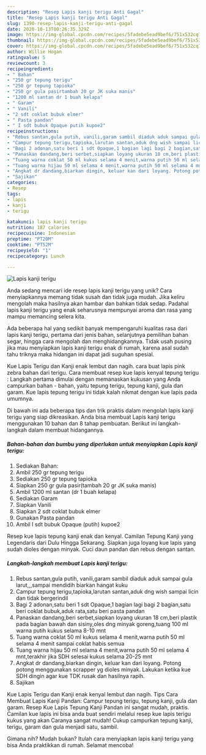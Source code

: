 ```yaml
---
description: "Resep Lapis kanji terigu Anti Gagal"
title: "Resep Lapis kanji terigu Anti Gagal"
slug: 1390-resep-lapis-kanji-terigu-anti-gagal
date: 2020-10-13T00:26:35.329Z
image: https://img-global.cpcdn.com/recipes/5fadebe5ead9bef6/751x532cq70/lapis-kanji-terigu-foto-resep-utama.jpg
thumbnail: https://img-global.cpcdn.com/recipes/5fadebe5ead9bef6/751x532cq70/lapis-kanji-terigu-foto-resep-utama.jpg
cover: https://img-global.cpcdn.com/recipes/5fadebe5ead9bef6/751x532cq70/lapis-kanji-terigu-foto-resep-utama.jpg
author: Willie Hogan
ratingvalue: 5
reviewcount: 3
recipeingredient:
- " Bahan"
- "250 gr tepung terigu"
- "250 gr tepung tapioka"
- "250 gr gula pasirtambah 20 gr JK suka manis"
- "1200 ml santan dr 1 buah kelapa"
- " Garam"
- " Vanili"
- "2 sdt coklat bubuk elmer"
- " Pasta pandan"
- " I sdt bubuk Opaque putih kupoe2"
recipeinstructions:
- "Rebus santan,gula putih, vanili,garam sambil diaduk aduk sampai gula larut,,,sampai mendidih biarkan hangat kuku"
- "Campur tepung terigu,tapioka,larutan santan,aduk dng wish sampai licin dan tidak bergerindil"
- "Bagi 2 adonan,satu beri 1 sdt Opaque,1 bagian lagi bagi 2 bagian,satu beri coklat bubuk,aduk rata,satu beri pasta pandan"
- "Panaskan dandang,beri serbet,siapkan loyang ukuran 18 cm,beri plastik pada bagian bawah dan sisiny,oles dng minyak goreng,tuang 100 ml warna putih kukus selama 8-10 mnt"
- "Tuang warna coklat 50 ml kukus selama 4 menit,warna putih 50 ml selama 4 menit sampai coklat habis semua"
- "Tuang warna hijau 50 ml selama 4 menit,warna putih 50 ml selama 4 mnt,terakhir jika SDH selesai kukus selama 20-25 mnt"
- "Angkat dr dandang,biarkan dingin, keluar kan dari loyang. Potong potong menggunakan scrapper yg dioles minyak. Lakukan ketika kue SDH dingin agar kue TDK rusak dan hasilnya rapih."
- "Sajikan"
categories:
- Resep
tags:
- lapis
- kanji
- terigu

katakunci: lapis kanji terigu 
nutrition: 187 calories
recipecuisine: Indonesian
preptime: "PT20M"
cooktime: "PT52M"
recipeyield: "1"
recipecategory: Lunch

---
```



![Lapis kanji terigu](https://img-global.cpcdn.com/recipes/5fadebe5ead9bef6/751x532cq70/lapis-kanji-terigu-foto-resep-utama.jpg)

Anda sedang mencari ide resep lapis kanji terigu yang unik? Cara menyiapkannya memang tidak susah dan tidak juga mudah. Jika keliru mengolah maka hasilnya akan hambar dan bahkan tidak sedap. Padahal lapis kanji terigu yang enak seharusnya mempunyai aroma dan rasa yang mampu memancing selera kita.

Ada beberapa hal yang sedikit banyak mempengaruhi kualitas rasa dari lapis kanji terigu, pertama dari jenis bahan, selanjutnya pemilihan bahan segar, hingga cara mengolah dan menghidangkannya. Tidak usah pusing jika mau menyiapkan lapis kanji terigu enak di rumah, karena asal sudah tahu triknya maka hidangan ini dapat jadi suguhan spesial.

Kue Lapis Terigu dan Kanji enak lembut dan nagih. cara buat lapis pink zebra bahan dari terigu. Cara membuat resep kue lapis kenyal tepung terigu : Langkah pertama dimulai dengan memanaskan kukusan yang Anda campurkan bahan - bahan, yaitu tepung terigu, tepung kanji, gula dan garam. Kue lapis tepung terigu ini tidak kalah nikmat dengan kue lapis pada umumnya.


Di bawah ini ada beberapa tips dan trik praktis dalam mengolah lapis kanji terigu yang siap dikreasikan. Anda bisa membuat Lapis kanji terigu menggunakan 10 bahan dan 8 tahap pembuatan. Berikut ini langkah-langkah dalam membuat hidangannya.

<!--inarticleads1-->

##### Bahan-bahan dan bumbu yang diperlukan untuk menyiapkan Lapis kanji terigu:

1. Sediakan  Bahan:
1. Ambil 250 gr tepung terigu
1. Sediakan 250 gr tepung tapioka
1. Siapkan 250 gr gula pasir(tambah 20 gr JK suka manis)
1. Ambil 1200 ml santan (dr 1 buah kelapa)
1. Sediakan  Garam
1. Siapkan  Vanili
1. Siapkan 2 sdt coklat bubuk elmer
1. Gunakan  Pasta pandan
1. Ambil  I sdt bubuk Opaque (putih) kupoe2


Resep kue lapis tepung kanji enak dan kenyal. Camilan Tepung Kanji yang Legendaris dari Dulu Hingga Sekarang. Siapkan juga loyang kue lapis yang sudah dioles dengan minyak. Cuci daun pandan dan rebus dengan santan. 

<!--inarticleads2-->

##### Langkah-langkah membuat Lapis kanji terigu:

1. Rebus santan,gula putih, vanili,garam sambil diaduk aduk sampai gula larut,,,sampai mendidih biarkan hangat kuku
1. Campur tepung terigu,tapioka,larutan santan,aduk dng wish sampai licin dan tidak bergerindil
1. Bagi 2 adonan,satu beri 1 sdt Opaque,1 bagian lagi bagi 2 bagian,satu beri coklat bubuk,aduk rata,satu beri pasta pandan
1. Panaskan dandang,beri serbet,siapkan loyang ukuran 18 cm,beri plastik pada bagian bawah dan sisiny,oles dng minyak goreng,tuang 100 ml warna putih kukus selama 8-10 mnt
1. Tuang warna coklat 50 ml kukus selama 4 menit,warna putih 50 ml selama 4 menit sampai coklat habis semua
1. Tuang warna hijau 50 ml selama 4 menit,warna putih 50 ml selama 4 mnt,terakhir jika SDH selesai kukus selama 20-25 mnt
1. Angkat dr dandang,biarkan dingin, keluar kan dari loyang. Potong potong menggunakan scrapper yg dioles minyak. Lakukan ketika kue SDH dingin agar kue TDK rusak dan hasilnya rapih.
1. Sajikan


Kue Lapis Terigu dan Kanji enak kenyal lembut dan nagih. Tips Cara Membuat Lapis Kanji Pandan: Campur tepung terigu, tepung kanji, gula dan garam. Resep Kue Lapis Tepung Kanji Pandan ini sangat mudah, praktis. Camilan kue lapis ini bisa anda buat sendiri melalui resep kue lapis terigu kukus yang akan Caranya sangat mudah! Cukup campurkan tepung kanji, terigu, garam dan gula menjadi satu, sambil. 

Gimana nih? Mudah bukan? Itulah cara menyiapkan lapis kanji terigu yang bisa Anda praktikkan di rumah. Selamat mencoba!
